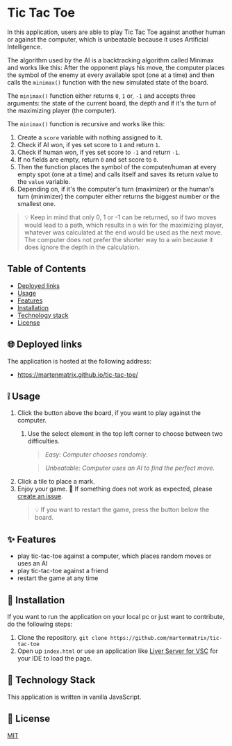 # Tic Tac Toe

In this application, users are able to play Tic Tac Toe against another human or against the computer, which is unbeatable because it uses Artificial Intelligence.

The algorithm used by the AI is a backtracking algorithm called Minimax and works like this: After the opponent plays his move, the computer places the symbol of the enemy at every available spot (one at a time) and then calls the `minimax()` function with the new simulated state of the board.

The `minimax()` function either returns `0`, `1` or, `-1` and accepts three arguments: the state of the current board, the depth and if it's the turn of the maximizing player (the computer).

The `minimax()` function is recursive and works like this:
1. Create a `score` variable with nothing assigned to it.
2. Check if AI won, if yes set score to `1` and return `1`.
3. Check if human won, if yes set score to `-1` and return `-1`.
4. If no fields are empty, return `0` and set score to `0`.
5. Then the function places the symbol of the computer/human at every            empty spot (one at a time) and calls itself and saves its return value to the `value` variable.
6. Depending on, if it's the computer's turn (maximizer) or the human's turn (minimizer) the computer either returns the biggest number or the smallest one.
> :bulb: Keep in mind that only 0, 1 or -1 can be returned, so if two moves would lead to a path, which results in a win for the maximizing player, whatever was calculated at the end would be used as the next move. The computer does not prefer the shorter way to a win because it does ignore the depth in the calculation.

## Table of Contents
- [Deployed links](#globe_with_meridians-deployed-links)
- [Usage](#grey_exclamation-usage)
- [Features](#sparkles-features)
- [Installation](#wrench-installation)
- [Technology stack](#blue_book-technology-stack)
- [License](#scroll-license)

## :globe_with_meridians: Deployed links

The application is hosted at the following address:

- https://martenmatrix.github.io/tic-tac-toe/

## :grey_exclamation: Usage
1. Click the button above the board, if you want to play against the computer.
	1. Use the select element in the top left corner to choose between two difficulties. 
		>*Easy: Computer chooses randomly*.
		
		>*Unbeatable: Computer uses an AI to find the perfect move.*
2. Click a tile to place a mark.
5. Enjoy your game. :tada:
If something does not work as expected, please [create an issue](https://github.com/martenmatrix/tic-tac-toe/issues/new).
	> :bulb: If you want to restart the game, press the button below the board.

## :sparkles: Features
- play tic-tac-toe against a computer, which places random moves or uses an AI
- play tic-tac-toe against a friend
- restart the game at any time

## :wrench: Installation
If you want to run the application on your local pc or just want to contribute, do the following steps:
1. Clone the repository.
`git clone https://github.com/martenmatrix/tic-tac-toe`
2. Open up `index.html` or use an application like [Liver Server for VSC](https://marketplace.visualstudio.com/items?itemName=ritwickdey.LiveServer) for your IDE to load the page.

## :blue_book: Technology Stack
This application is written in vanilla JavaScript.

## :scroll: License
[MIT](https://github.com/martenmatrix/tic-tac-toe/blob/main/LICENSE)
